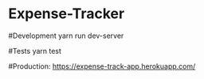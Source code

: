# Expense-Tracker

#Development
yarn run dev-server

#Tests
yarn test

#Production:
https://expense-track-app.herokuapp.com/
